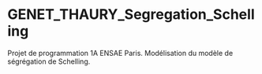 # GENET_THAURY_Segregation_Schelling
Projet de programmation 1A ENSAE Paris. Modélisation du modèle de ségrégation de Schelling. 
